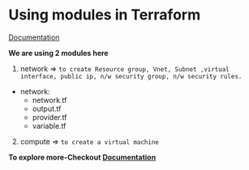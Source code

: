 
# Using modules in Terraform

[Documentation]()

__We are using 2 modules here__

1. network => `to create Resource group, Vnet, Subnet ,virtual interface, public ip, n/w security group, n/w security rules.`

* network:
  * network.tf
  * output.tf
  * provider.tf
  * variable.tf

2. compute => `to create a virtual machine `







__To explore more-Checkout [Documentation](https://www.terraform.io/language/modules)__
